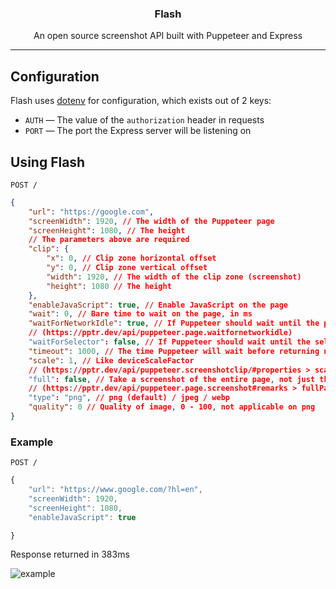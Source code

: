 <div align="center">
    <strong><h3>Flash</h3></strong>
    <p>An open source screenshot API built with Puppeteer and Express</p><hr />
</div>

## Configuration

Flash uses [dotenv](https://www.npmjs.com/package/dotenv) for configuration, which exists out of 2 keys:

-   `AUTH` — The value of the `authorization` header in requests
-   `PORT` — The port the Express server will be listening on

## Using Flash

`POST /`

```json
{
	"url": "https://google.com",
	"screenWidth": 1920, // The width of the Puppeteer page
	"screenHeight": 1080, // The height
	// The parameters above are required
	"clip": {
		"x": 0, // Clip zone horizontal offset
		"y": 0, // Clip zone vertical offset
		"width": 1920, // The width of the clip zone (screenshot)
		"height": 1080 // The height
	},
	"enableJavaScript": true, // Enable JavaScript on the page
	"wait": 0, // Bare time to wait on the page, in ms
	"waitForNetworkIdle": true, // If Puppeteer should wait until the page is network idling
	// (https://pptr.dev/api/puppeteer.page.waitfornetworkidle)
	"waitForSelector": false, // If Puppeteer should wait until the selector (CSS selector, string) is available on page
	"timeout": 1000, // The time Puppeteer will wait before returning nothing as response, in ms
	"scale": 1, // Like deviceScaleFactor
	// (https://pptr.dev/api/puppeteer.screenshotclip/#properties > scale)
	"full": false, // Take a screenshot of the entire page, not just the viewport
	// (https://pptr.dev/api/puppeteer.page.screenshot#remarks > fullPage)
	"type": "png", // png (default) / jpeg / webp
	"quality": 0 // Quality of image, 0 - 100, not applicable on png
}
```

### Example

`POST /`

```js
{
	"url": "https://www.google.com/?hl=en",
	"screenWidth": 1920,
	"screenHeight": 1080,
	"enableJavaScript": true

}
```

Response returned in 383ms

![example](https://github.com/RobertsSpaceIndustries/Flash/assets/49074962/cb963bec-339a-4956-9abf-ff56adfdecc2)
